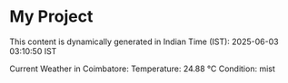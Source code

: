 # My Project

This content is dynamically generated in Indian Time (IST): 2025-06-03 03:10:50 IST


Current Weather in Coimbatore:
Temperature: 24.88 °C
Condition: mist
